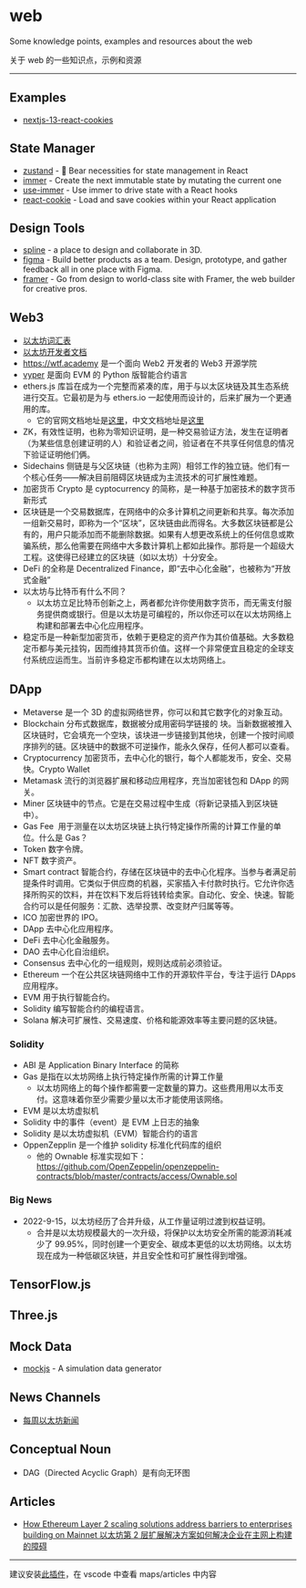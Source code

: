 # web

Some knowledge points, examples and resources about the web

关于 web 的一些知识点，示例和资源

---

## Examples

- [nextjs-13-react-cookies](https://github.com/tolerance-go/web/tree/main/examples/nextjs-13-react-cookies)

## State Manager

- [zustand](https://github.com/pmndrs/zustand) - 🐻 Bear necessities for state management in React
- [immer](https://github.com/immerjs/immer) - Create the next immutable state by mutating the current one
- [use-immer](https://github.com/immerjs/use-immer) - Use immer to drive state with a React hooks
- [react-cookie](https://github.com/reactivestack/cookies) - Load and save cookies within your React application

## Design Tools

- [spline](https://spline.design/) - a place to design and collaborate in 3D.
- [figma](https://www.figma.com/) - Build better products as a team. Design, prototype, and gather feedback all in one place with Figma.
- [framer](https://www.framer.com/) - Go from design to world-class site with Framer, the web builder for creative pros.

## Web3

- [以太坊词汇表](https://ethereum.org/zh/glossary/)
- [以太坊开发者文档](https://ethereum.org/zh/developers/)
- https://wtf.academy 是一个面向 Web2 开发者的 Web3 开源学院
- [vyper](https://github.com/vyperlang/vyper) 是面向 EVM 的 Python 版智能合约语言
- ethers.js 库旨在成为一个完整而紧凑的库，用于与以太区块链及其生态系统进行交互。它最初是为与 ethers.io 一起使用而设计的，后来扩展为一个更通用的库。
  - 它的官网文档地址是[这里](https://docs.ethers.org/v5/)，中文文档地址是[这里](https://learnblockchain.cn/ethers_v5/)
- ZK，有效性证明，也称为零知识证明，是一种交易验证方法，发生在证明者（为某些信息创建证明的人）和验证者之间，验证者在不共享任何信息的情况下验证证明他们俩。
- Sidechains 侧链是与父区块链（也称为主网）相邻工作的独立链。他们有一个核心任务——解决目前阻碍区块链成为主流技术的可扩展性难题。
- 加密货币 Crypto 是 cyptocurrency 的简称，是一种基于加密技术的数字货币新形式
- 区块链是一个交易数据库，在网络中的众多计算机之间更新和共享。每次添加一组新交易时，即称为一个“区块”，区块链由此而得名。大多数区块链都是公有的，用户只能添加而不能删除数据。如果有人想更改系统上的任何信息或欺骗系统，那么他需要在网络中大多数计算机上都如此操作。那将是一个超级大工程。这使得已经建立的区块链（如以太坊）十分安全。
- DeFi 的全称是 Decentralized Finance，即“去中心化金融”，也被称为“开放式金融”
- 以太坊与比特币有什么不同？
  - 以太坊立足比特币创新之上，两者都允许你使用数字货币，而无需支付服务提供商或银行。但是以太坊是可编程的，所以你还可以在以太坊网络上构建和部署去中心化应用程序。
- 稳定币是一种新型加密货币，依赖于更稳定的资产作为其价值基础。大多数稳定币都与美元挂钩，因而维持其货币价值。这样一个非常便宜且稳定的全球支付系统应运而生。当前许多稳定币都构建在以太坊网络上。

## DApp

- Metaverse 是一个 3D 的虚拟网络世界，你可以和其它数字化的对象互动。
- Blockchain 分布式数据库，数据被分成用密码学链接的 块。当新数据被推入区块链时，它会填充一个空块，该块进一步链接到其他块，创建一个按时间顺序排列的链。区块链中的数据不可逆操作，能永久保存，任何人都可以查看。
- Cryptocurrency 加密货币，去中心化的银行，每个人都能发币，安全、交易快。Crypto Wallet
- Metamask 流行的浏览器扩展和移动应用程序，充当加密钱包和 DApp 的网关。
- Miner 区块链中的节点。它是在交易过程中生成（将新记录插入到区块链中）。
- Gas Fee  用于测量在以太坊区块链上执行特定操作所需的计算工作量的单位。什么是 Gas？
- Token 数字令牌。
- NFT 数字资产。
- Smart contract 智能合约，存储在区块链中的去中心化程序。当参与者满足前提条件时调用。它类似于供应商的机器，买家插入卡付款时执行。它允许你选择所购买的饮料，并在饮料下发后将钱转给卖家。自动化、安全、快速。智能合约可以是任何服务：汇款、选举投票、改变财产归属等等。
- ICO 加密世界的 IPO。
- DApp 去中心化应用程序。
- DeFi 去中心化金融服务。
- DAO 去中心化自治组织。
- Consensus 去中心化的一组规则，规则达成前必须验证。
- Ethereum 一个在公共区块链网络中工作的开源软件平台，专注于运行 DApps 应用程序。
- EVM 用于执行智能合约。
- Solidity 编写智能合约的编程语言。
- Solana 解决可扩展性、交易速度、价格和能源效率等主要问题的区块链。

### Solidity

- ABI 是 Application Binary Interface 的简称
- Gas 是指在以太坊网络上执行特定操作所需的计算工作量
  - 以太坊网络上的每个操作都需要一定数量的算力。这些费用用以太币支付。这意味着你至少需要少量以太币才能使用该网络。
- EVM 是以太坊虚拟机
- Solidity 中的事件（event）是 EVM 上日志的抽象
- Solidity 是以太坊虚拟机（EVM）智能合约的语言
- OppenZepplin 是一个维护 solidity 标准化代码库的组织
  - 他的 Ownable 标准实现如下：
    https://github.com/OpenZeppelin/openzeppelin-contracts/blob/master/contracts/access/Ownable.sol

### Big News

- 2022-9-15，以太坊经历了合并升级，从工作量证明过渡到权益证明。
  - 合并是以太坊规模最大的一次升级，将保护以太坊安全所需的能源消耗减少了 99.95%，同时创建一个更安全、碳成本更低的以太坊网络。以太坊现在成为一种低碳区块链，并且安全性和可扩展性得到增强。

## TensorFlow.js

## Three.js

## Mock Data

- [mockjs](https://github.com/nuysoft/Mock) - A simulation data generator

## News Channels

- [每周以太坊新闻](https://weekinethereumnews.com/)

## Conceptual Noun

- DAG（Directed Acyclic Graph）是有向无环图

## Articles

- [How Ethereum Layer 2 scaling solutions address barriers to enterprises building on Mainnet 以太坊第 2 层扩展解决方案如何解决企业在主网上构建的障碍](https://tolerance-go.github.io/web3/articles/how-ethereum-layer-2-scaling-solutions-address-barriers-to-enterprises-building-on-mainnet)

---

建议安装[此插件](https://marketplace.visualstudio.com/items?itemName=george-alisson.html-preview-vscode)，在 vscode 中查看 maps/articles 中内容
